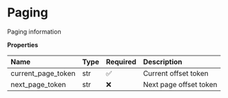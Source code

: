 # Paging

Paging information

**Properties**

| Name               | Type | Required | Description            |
| :----------------- | :--- | :------- | :--------------------- |
| current_page_token | str  | ✅       | Current offset token   |
| next_page_token    | str  | ❌       | Next page offset token |

<!-- This file was generated by liblab | https://liblab.com/ -->
